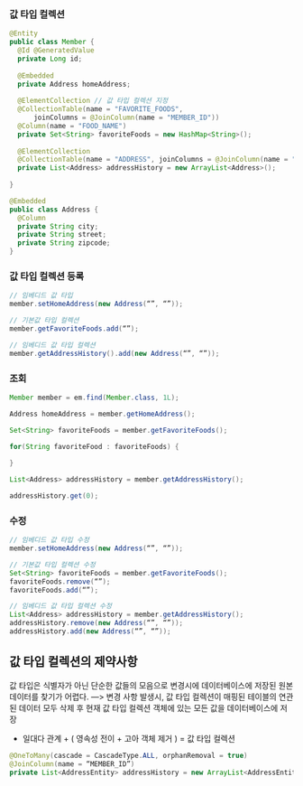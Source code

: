 ### 값 타입 컬렉션
```JAVA
@Entity
public class Member {
  @Id @GeneratedValue
  private Long id;
  
  @Embedded
  private Address homeAddress;
  
  @ElementCollection // 값 타입 컬렉션 지정
  @CollectionTable(name = "FAVORITE_FOODS",
      joinColumns = @JoinColumn(name = "MEMBER_ID"))
  @Column(name = "FOOD_NAME")
  private Set<String> favoriteFoods = new HashMap<String>();
  
  @ElementCollection
  @CollectionTable(name = "ADDRESS", joinColumns = @JoinColumn(name = "MEMBER_ID"))
  private List<Address> addressHistory = new ArrayList<Address>();
  
}

@Embedded
public class Address {
  @Column
  private String city;
  private String street;
  private String zipcode;
}
```

### 값 타입 컬렉션 등록
```JAVA
// 임베디드 값 타입
member.setHomeAddress(new Address(“”, “”));

// 기본값 타입 컬렉션
member.getFavoriteFoods.add(“”);

// 임베디드 값 타입 컬렉션
member.getAddressHistory().add(new Address(“”, “”));
```

### 조회
```JAVA
Member member = em.find(Member.class, 1L);

Address homeAddress = member.getHomeAddress();

Set<String> favoriteFoods = member.getFavoriteFoods();

for(String favoriteFood : favoriteFoods) {
  
}

List<Address> addressHistory = member.getAddressHistory();

addressHistory.get(0);
```

### 수정
```JAVA
// 임베디드 값 타입 수정
member.setHomeAddress(new Address(“”, “”));

// 기본값 타입 컬렉션 수정
Set<String> favoriteFoods = member.getFavoriteFoods();
favoriteFoods.remove(“”);
favoriteFoods.add(“”);

// 임베디드 값 타입 컬렉션 수정
List<Address> addressHistory = member.getAddressHistory();
addressHistory.remove(new Address(“”, “”));
addressHistory.add(new Address(“”, “”));
```

## 값 타입 컬렉션의 제약사항

값 타입은 식별자가 아닌 단순한 값들의 모음으로 변경시에 데이터베이스에 저장된 원본 데이터를 찾기가 어렵다.
 —> 변경 사항 발생시, 값 타입 컬렉션이 매핑된 테이블의 연관된 데이터 모두 삭제 후 현재 값 타입 컬렉션 객체에 있는 모든 값을 데이터베이스에 저장

* 일대다 관계 + ( 영속성 전이 + 고아 객체 제거 ) = 값 타입 컬렉션
```JAVA
@OneToMany(cascade = CascadeType.ALL, orphanRemoval = true)
@JoinColumn(name = “MEMBER_ID”)
private List<AddressEntity> addressHistory = new ArrayList<AddressEntity>();
```
